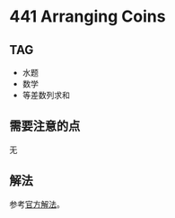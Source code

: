 # 441 Arranging Coins    

## TAG
* 水题
* 数学
* 等差数列求和

## 需要注意的点
无

## 解法
参考[官方解法](https://leetcode.com/problems/arranging-coins/solution/)。